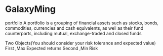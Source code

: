 # GalaxyMing
 portfolio
A portfolio is a grouping of financial assets such as stocks, bonds, commodities, currencies and cash equivalents, as well as their fund counterparts, including mutual, exchange-traded and closed funds

Two Objects(You should consider your risk tolerance and expected value)
First ,Max Expected returns
Second ,Min Risk

